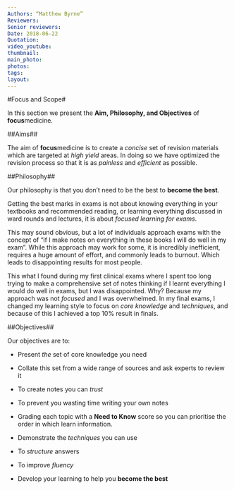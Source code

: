 ```yaml
---
Authors: “Matthew Byrne”
Reviewers:
Senior reviewers:
Date: 2018-06-22
Quotation:
video_youtube:
thumbnail:
main_photo:
photos: 
tags:
layout:
---
```


#Focus and Scope#

In this section we present the **Aim, Philosophy, and Objectives** of **focus**medicine.

##Aims##

The aim of **focus**medicine is to create a *concise* set of revision materials which are targeted at *high yield* areas. In doing so we have optimized the revision process so that it is as *painless* and *efficient* as possible.

##Philosophy##

Our philosophy is that you don’t need to be the best to **become the best**.

Getting the best marks in exams is not about knowing everything in your textbooks and recommended reading, or learning everything discussed in ward rounds and lectures, it is about *focused learning for exams*.

This may sound obvious, but a lot of individuals approach exams with the concept of “if I make notes on everything in these books I will do well in my exam”. While this approach may work for some, it is incredibly inefficient, requires a huge amount of effort, and commonly leads to burnout. Which leads to disappointing results for most people.

This what I found during my first clinical exams where I spent too long trying to make a comprehensive set of notes thinking if I learnt everything I would do well in exams, but I was disappointed. Why? Because my approach was not *focused* and I was overwhelmed. In my final exams, I changed my learning style to focus on *core knowledge* and *techniques*, and because of this I achieved a top 10% result in finals.

##Objectives##

Our objectives are to:

- Present *the* set of core knowledge you need
- Collate this set from a wide range of sources and ask experts to review it
- To create notes you can *trust*
- To prevent you wasting time writing your own notes
- Grading each topic with a **Need to Know** score so you can prioritise the order in which learn information.

- Demonstrate the *techniques* you can use
- To *structure* answers
- To improve *fluency*

- Develop your learning to help you **become the best**
